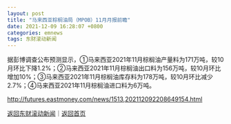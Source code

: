 ```yaml
---
layout: post
title: "马来西亚棕榈油局（MPOB）11月月报前瞻"
date: 2021-12-09 16:28:07 +0800
categories: emnews
tags: 东财滚动新闻
---
```


据彭博调查公布预测显示，①马来西亚2021年11月棕榈油产量料为171万吨，较10月环比下降1.2%；②马来西亚2021年11月棕榈油出口料为156万吨，较10月环比增加10%；③马来西亚2021年11月棕榈油库存料为178万吨，较10月环比减少2.7%；④马来西亚2021年11月棕榈油进口料为6万吨。

<http://futures.eastmoney.com/news/1513,202112092208649154.html>

[返回东财滚动新闻](//finews.withounder.com/emnews/)｜[返回首页](//finews.withounder.com/)